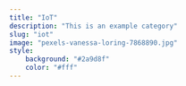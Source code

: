 ```yaml
---
title: "IoT"
description: "This is an example category"
slug: "iot"
image: "pexels-vanessa-loring-7868890.jpg"
style:
    background: "#2a9d8f"
    color: "#fff"
---
```

